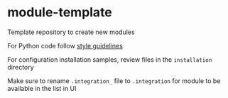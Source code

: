 # module-template

Template repository to create new modules

For Python code follow [style guidelines](https://peps.python.org/pep-0008/)

For configuration installation samples, review files in the `installation` directory

Make sure to rename `.integration_` file to `.integration` for module to be available in the list in UI
